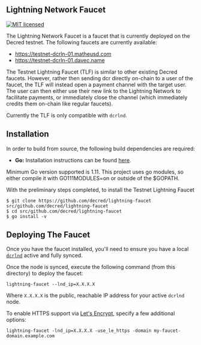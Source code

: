 ## Lightning Network Faucet

[![MIT licensed](https://img.shields.io/badge/license-MIT-blue.svg)](https://github.com/lightninglabs/lightning-faucet/blob/master/LICENSE) 
&nbsp;&nbsp;&nbsp;&nbsp;

The Lightning Network Faucet is a faucet that is currently deployed on the
Decred testnet. The following faucets are currently available:

- https://testnet-dcrln-01.matheusd.com
- https://testnet-dcrln-01.davec.name

The Testnet Lightning Faucet (TLF) is similar to other existing Decred 
faucets.  However, rather then sending dcr directly on-chain to a user of
the faucet, the TLF will instead open a payment channel with the target user.
The user can then either use their new link to the Lightning Network to
facilitate payments, or immediately close the channel (which immediately
credits them on-chain like regular faucets).

Currently the TLF is only compatible with `dcrlnd`.

## Installation
  In order to build from source, the following build dependencies are 
  required:
  
  * **Go:** Installation instructions can be found [here](http://golang.org/doc/install). 

  Minimum Go version supported is 1.11. This project uses go modules, so either
  compile it with GO111MODULES=on or outside of the $GOPATH.

With the preliminary steps completed, to install the Testnet Lightning Faucet
```
$ git clone https://github.com/decred/lightning-faucet src/github.com/decred/lightning-faucet
$ cd src/github.com/decred/lightning-faucet
$ go install -v
```

## Deploying The Faucet

Once you have the faucet installed, you'll need to ensure you have a local
[`dcrlnd`](https://github.com/decred/dcrlnd) active and fully synced.

Once the node is synced, execute the following command (from this directory) to
deploy the faucet:
```
lightning-faucet --lnd_ip=X.X.X.X
```

Where `X.X.X.X` is the public, reachable IP address for your active `dcrlnd` node.

To enable HTTPS support via [Let's Encrypt](https://letsencrypt.org), specify 
a few additional options:

```
lightning-faucet -lnd_ip=X.X.X.X -use_le_https -domain my-faucet-domain.example.com
```

